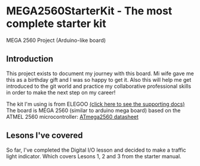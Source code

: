 # MEGA2560StarterKit - The most complete starter kit
MEGA 2560 Project (Arduino-like board)

## Introduction
This project exists to document my journey with this board. Mi wife gave me this as a birthday gift and I was so happy to get it.
Also this will help me get introduced to the git world and practice my collaborative professional skills in order to make the next step on my career!

The kit I'm using is from ELEGOO [(click here to see the supporting docs)](https://www.elegoo.com/pages/arduino-kits-support-files)
The board is MEGA 2560 (similar to arduino mega board) based on the ATMEL 2560 microcontroller: [ATmega2560 datasheet](http://ww1.microchip.com/downloads/en/DeviceDoc/Atmel-2549-8-bit-AVR-Microcontroller-ATmega640-1280-1281-2560-2561_datasheet.pdf)


## Lesons I've covered
So far, I've completed the Digital I/O lesson and decided to make a traffic light indicator. Which covers Lesons 1, 2 and 3 from the starter manual.
